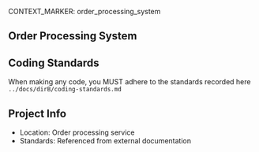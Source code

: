 CONTEXT_MARKER: order_processing_system

## Order Processing System

## Coding Standards
When making any code, you MUST adhere to the standards recorded here `../docs/dirB/coding-standards.md`

## Project Info
- Location: Order processing service
- Standards: Referenced from external documentation